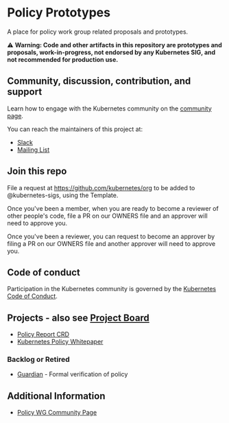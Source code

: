 # Policy Prototypes

A place for policy work group related proposals and prototypes.

:warning: **Warning: Code and other artifacts in this repository are prototypes and proposals, work-in-progress, not endorsed by any Kubernetes SIG, and not recommended for production use.**

## Community, discussion, contribution, and support

Learn how to engage with the Kubernetes community on the [community page](http://kubernetes.io/community/).

You can reach the maintainers of this project at:

- [Slack](https://kubernetes.slack.com/messages/wg-policy)
- [Mailing List](https://groups.google.com/forum/#!forum/kubernetes-wg-policy)

## Join this repo

File a request at https://github.com/kubernetes/org to be added to @kubernetes-sigs, using the Template.

Once you've been a member, when you are ready to become a reviewer of other people's code, file a PR on our OWNERS file and an approver will need to approve you.

Once you've been a reviewer, you can request to become an approver by filing a PR on our OWNERS file and another approver will need to approve you.

## Code of conduct

Participation in the Kubernetes community is governed by the [Kubernetes Code of Conduct](code-of-conduct.md).

## Projects - also see [Project Board](https://github.com/kubernetes-sigs/wg-policy-prototypes/projects/1)

* [Policy Report CRD](policy-report/README.md)
* [Kubernetes Policy Whitepaper](https://docs.google.com/document/d/1C_YHezrlVllq2gzFiwQhZ0dOAINYLOrHswbubpQLCmQ/edit#)

### Backlog or Retired

* [Guardian](guardian/README.md) - Formal verification of policy

## Additional Information

* [Policy WG Community Page](https://github.com/kubernetes/community/tree/master/wg-policy)
